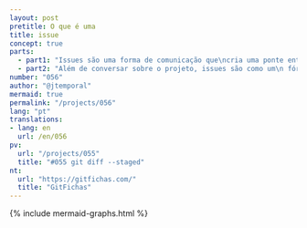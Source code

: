 ```yaml
---
layout: post
pretitle: O que é uma
title: issue
concept: true
parts:
  - part1: "Issues são uma forma de comunicação que\ncria uma ponte entre quem\n mantém o projeto e quem o utiliza"
  - part2: "Além de conversar sobre o projeto, issues são como um\n fórum onde pessoas pode colocar dúvidas, pedir\najuda e apontar erros. Issues também servem para\nacompanhar o progresso do trabalho\n"
number: "056"
author: "@jtemporal"
mermaid: true
permalink: "/projects/056"
lang: "pt"
translations:
- lang: en
  url: /en/056
pv:
  url: "/projects/055"
  title: "#055 git diff --staged"
nt:
  url: "https://gitfichas.com/"
  title: "GitFichas"
---
```


{% include mermaid-graphs.html %}
